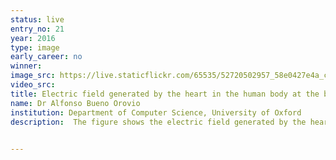 ```yaml
---
status: live
entry_no: 21
year: 2016
type: image 
early_career: no 
winner: 
image_src: https://live.staticflickr.com/65535/52720502957_58e0427e4a_c_d.jpg
video_src: 
title: Electric field generated by the heart in the human body at the beginning of a heartbeat in healthy (left) and diseased (right) conditions.
name: Dr Alfonso Bueno Orovio
institution: Department of Computer Science, University of Oxford
description:  The figure shows the electric field generated by the heart in the human body during the initiation of a heartbeat. This is shown for a healthy person (left) and for a person with the diseased condition known as right bundle branch block (right), where your right ventricle is not able to activate properly. In the heart, the red colour indicates the areas that have been electrically activated, while those in blue are areas yet to be excited. In the body, the streamlines show the electric field produced by such an electrical activity, coloured by electric voltage potential. This can be measured for diagnosis in the clinic in the form of an electrocardiogram. The use of ARCHER has allowed the investigation of multiple disease conditions in the human heart, to augment information that has been obtained from these signals for a better diagnosis of patients, and to improve their tailoring of therapy.

  
---
```

